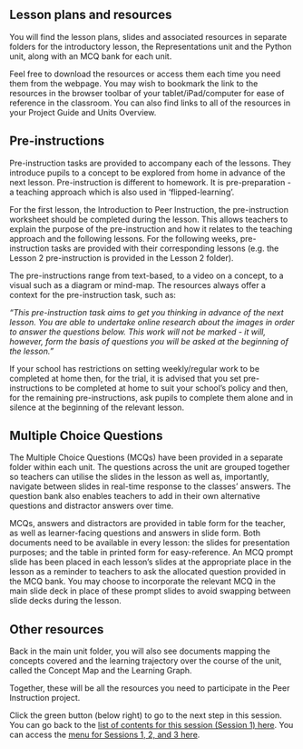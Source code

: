 ## Lesson plans and resources

You will find the lesson plans, slides and associated resources in separate folders for the introductory lesson, the Representations unit and the Python unit, along with an MCQ bank for each unit. 

Feel free to download the resources or access them each time you need them from the webpage. You may wish to bookmark the link to the resources in the browser toolbar of your tablet/iPad/computer for ease of reference in the classroom. You can also find links to all of the resources in your Project Guide and Units Overview.

## Pre-instructions

Pre-instruction tasks are provided to accompany each of the lessons. They introduce pupils to a concept to be explored from home in advance of the next lesson. Pre-instruction is different to homework. It is pre-preparation - a teaching approach which is also used in ‘flipped-learning’. 

For the first lesson, the Introduction to Peer Instruction, the pre-instruction worksheet should be completed during the lesson. This allows teachers to explain the purpose of the pre-instruction and how it relates to the teaching approach and the following lessons. For the following weeks, pre-instruction tasks are provided with their corresponding lessons (e.g. the Lesson 2 pre-instruction is provided in the Lesson 2 folder).

The pre-instructions range from text-based, to a video on a concept, to a visual such as a diagram or mind-map. The resources always offer a context for the pre-instruction task, such as:

*“This pre-instruction task aims to get you thinking in advance of the next lesson. You are able to undertake online research about the images in order to answer the questions below. This work will not be marked - it will, however, form the basis of questions you will be asked at the beginning of the lesson.”*

If your school has restrictions on setting weekly/regular work to be completed at home then, for the trial, it is advised that you set pre-instructions to be completed at home to suit your school’s policy and then, for the remaining pre-instructions, ask pupils to complete them alone and in silence at the beginning of the relevant lesson.

## Multiple Choice Questions

The Multiple Choice Questions (MCQs) have been provided in a separate folder within each unit. The questions across the unit are grouped together so teachers can utilise the slides in the lesson as well as, importantly, navigate between slides in real-time response to the classes’ answers. The question bank also enables teachers to add in their own alternative questions and distractor answers over time.

MCQs, answers and distractors are provided in table form for the teacher, as well as learner-facing questions and answers in slide form. Both documents need to be available in every lesson: the slides for presentation purposes; and the table in printed form for easy-reference. An MCQ prompt slide has been placed in each lesson’s slides at the appropriate place in the lesson as a reminder to teachers to ask the allocated question provided in the MCQ bank. You may choose to incorporate the relevant MCQ in the main slide deck in place of these prompt slides to avoid swapping between slide decks during the lesson.

## Other resources

Back in the main unit folder, you will also see documents mapping the concepts covered and the learning trajectory over the course of the unit, called the Concept Map and the Learning Graph. 

Together, these will be all the resources you need to participate in the Peer Instruction project.
 
Click the green button (below right) to go to the next step in this session.
You can go back to the [list of contents for this session (Session 1) here](https://projects.raspberrypi.org/en/projects/).
You can access the [menu for Sessions 1, 2, and 3 here](https://projects.raspberrypi.org/en/).

